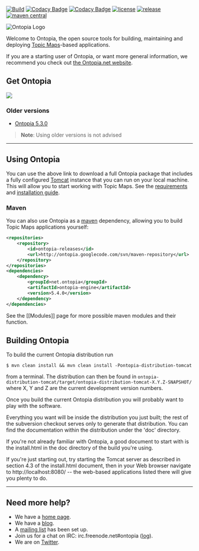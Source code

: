 [![Build](https://github.com/ontopia/ontopia/actions/workflows/build.yml/badge.svg)](https://github.com/ontopia/ontopia/actions/workflows/build.yml)
[![Codacy Badge](https://api.codacy.com/project/badge/Grade/72f4a97299d3481db797de3c56b24096)](https://app.codacy.com/gh/ontopia/ontopia?utm_source=github.com&utm_medium=referral&utm_content=ontopia/ontopia&utm_campaign=Badge_Grade_Settings)
[![Codacy Badge](https://app.codacy.com/project/badge/Coverage/b5df7b2cd80f4fd7919a8a079dfd7913)](https://app.codacy.com/gh/ontopia/ontopia/dashboard?utm_source=gh&utm_medium=referral&utm_content=&utm_campaign=Badge_coverage)
[<img src="https://img.shields.io/github/license/ontopia/ontopia.svg" alt="license"/>](https://github.com/ontopia/ontopia/blob/master/LICENSE.txt)
[<img src="https://img.shields.io/github/release/ontopia/ontopia.svg" alt="release"/>](https://github.com/ontopia/ontopia/releases)
[<img src="https://img.shields.io/maven-central/v/net.ontopia/ontopia-engine.svg" alt="maven central"/>](https://search.maven.org/search?q=g:net.ontopia%20a:ontopia-engine)

![Ontopia Logo](https://ontopia.net/images/logoBig.gif)

Welcome to Ontopia, the open source tools for building, maintaining and deploying 
[Topic Maps](http://en.wikipedia.org/wiki/Topic_Maps)-based applications. 

If you are a starting user of Ontopia, or want more general information, we recommend you check out 
[the Ontopia.net website](http://ontopia.net).

## Get Ontopia
[<img src="https://ontopia.net/images/download-button.png"/>](https://github.com/ontopia/ontopia/releases/latest)

### Older versions
 * [Ontopia 5.3.0](https://github.com/ontopia/ontopia/releases/tag/release-5.3.0)

> **Note**: Using older versions is not advised

---

## Using Ontopia
You can use the above link to download a full Ontopia package that includes a fully configured 
[Tomcat](http://tomcat.apache.org/) instance that you can run on your local machine. This will allow you to start 
working with Topic Maps. See the [requirements](https://github.com/ontopia/ontopia/wiki/InstallGuide#requirements) and [installation guide](https://github.com/ontopia/ontopia/wiki/InstallGuide).

### Maven
You can also use Ontopia as a [maven](https://maven.apache.org/) dependency, allowing you to build Topic Maps 
applications yourself:
```xml
<repositories>
    <repository>
        <id>ontopia-releases</id>
        <url>http://ontopia.googlecode.com/svn/maven-repository</url>
    </repository>
</repositories>
<dependencies>
    <dependency>
        <groupId>net.ontopia</groupId>
        <artifactId>ontopia-engine</artifactId>
        <version>5.4.0</version>
    </dependency>
</dependencies>
````
See the [[Modules]] page for more possible maven modules and their function.

## Building Ontopia
To build the current Ontopia distribution run

```
$ mvn clean install && mvn clean install -Pontopia-distribution-tomcat
```

from a terminal. The distribution can then be found in 
`ontopia-distribution-tomcat/target/ontopia-distribution-tomcat-X.Y.Z-SNAPSHOT/`
where X, Y and Z are the current development version numbers.

Once you build the current Ontopia distribution you will probably 
want to play with the software.

Everything you want will be inside the distribution you just built;
the rest of the subversion checkout serves only to generate that
distribution. You can find the documentation within the distribution 
under the 'doc' directory.

If you're not already familiar with Ontopia, a good document to start
with is the install.html in the doc directory of the build you're
using.

If you're just starting out, try starting the Tomcat server as
described in section 4.3 of the install.html document, then in your
Web browser navigate to http://localhost:8080/ -- the web-based
applications listed there will give you plenty to do.

---

## Need more help?
* We have a [home page](http://www.ontopia.net).
* We have a [blog](http://ontopia.wordpress.com/).
* A [mailing list](http://groups.google.com/group/ontopia) has been set up.
* Join us for a chat on IRC: irc.freenode.net#ontopia ([log](http://logs.subjektzentrisch.de/ontopia/)).
* We are on [Twitter](http://twitter.com/ontopia).


